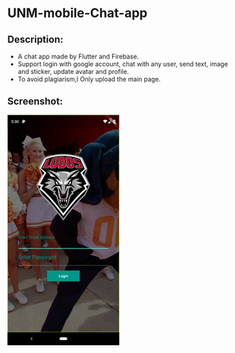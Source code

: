 # UNM-mobile-Chat-app

## Description:
* A chat app made by Flutter and Firebase.
* Support login with google account, chat with any user, send text, image and sticker, update avatar and profile.
* To avoid plagiarism,I Only upload the main page.
## Screenshot:

<img src="https://github.com/gretor0231/UNM-mobile-app/blob/master/Screenshot.png" height="50%" width="50%">
